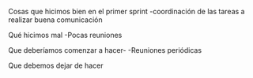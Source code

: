Cosas que hicimos bien en el primer sprint
-coordinación de las tareas a realizar
buena comunicación


Qué hicimos mal
-Pocas reuniones

Que deberíamos comenzar a hacer-
-Reuniones periódicas


Que debemos dejar de hacer